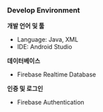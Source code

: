 
### Develop Environment

**개발 언어 및 툴**
- Language: Java, XML
- IDE: Android Studio

**데이터베이스**
- Firebase Realtime Database

**인증 및 로그인**
- Firebase Authentication
